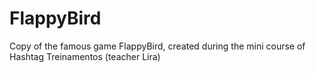 # FlappyBird
Copy of the famous game FlappyBird, created during the mini course of Hashtag Treinamentos (teacher Lira)
